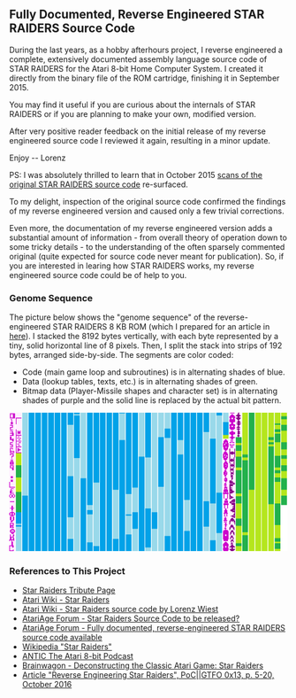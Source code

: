## Fully Documented, Reverse Engineered STAR RAIDERS Source Code

During the last years, as a hobby afterhours project, I reverse engineered a complete, extensively documented assembly language source code of STAR RAIDERS for the Atari 8-bit Home Computer System. I created it directly from the binary file of the ROM cartridge, finishing it in September 2015.

You may find it useful if you are curious about the internals of STAR RAIDERS or if you are planning to make your own, modified version.

After very positive reader feedback on the initial release of my reverse engineered source code I reviewed it again, resulting in a minor update.

Enjoy -- Lorenz

PS: I was absolutely thrilled to learn that in October 2015 [scans of the original STAR RAIDERS source code](https://archive.org/details/AtariStarRaidersSourceCode) re-surfaced.

To my delight, inspection of the original source code confirmed the findings of my reverse engineered version and caused only a few trivial corrections.

Even more, the documentation of my reverse engineered version adds a substantial amount of information - from overall theory of operation down to some tricky details - to the understanding of the often sparsely commented original (quite expected for source code never meant for publication). So, if you are interested in learing how STAR RAIDERS works, my reverse engineered source code could be of help to you.

### Genome Sequence

The picture below shows the "genome sequence" of the reverse-engineered STAR RAIDERS 8 KB ROM (which I prepared for an article in [here](https://archive.org/details/pocorgtfo13)). I stacked the 8192 bytes vertically, with each byte represented by a tiny, solid horizontal line of 8 pixels. Then, I split the stack into strips of 192 bytes, arranged side-by-side. The segments are color coded:
* Code (main game loop and subroutines) is in alternating shades of blue.
* Data (lookup tables, texts, etc.) is in alternating shades of green.
* Bitmap data (Player-Missile shapes and character set) is in alternating shades of purple and the solid line is replaced by the actual bit pattern.

![](extras/GenomeSequence.png "STAR RAIDERS 8KB ROM Genome Sequence")

### References to This Project

* [Star Raiders Tribute Page](http://www.sonic.net/~nbs/star-raiders/)
* [Atari Wiki - Star Raiders](http://atariwiki.org/wiki/Wiki.jsp?page=Star%20Raiders)
* [Atari Wiki - Star Raiders source code by Lorenz Wiest](http://atariwiki.org/wiki/Wiki.jsp?page=Star%20Raiders%20source%20code%20by%20Lorenz%20Wiest)
* [AtariAge Forum - Star Raiders Source Code to be released?](http://atariage.com/forums/topic/243904-star-raiders-source-code-to-be-released/page-9#entry3422364)
* [AtariAge Forum - Fully documented, reverse-engineered STAR RAIDERS source code available](http://atariage.com/forums/topic/251001-fully-documented-reverse-engineered-star-raiders-source-code-available/)
* [Wikipedia "Star Raiders"](https://en.wikipedia.org/wiki/Star_Raiders#Source_code)
* [ANTIC The Atari 8-bit Podcast](http://ataripodcast.libsyn.com/webpage/2016/02/21)
* [Brainwagon - Deconstructing the Classic Atari Game: Star Raiders](http://brainwagon.org/2013/11/17/deconstructing-the-classic-atari-game-star-raiders/)
* [Article "Reverse Engineering Star Raiders", PoC||GTFO 0x13, p. 5-20, October 2016](https://archive.org/details/pocorgtfo13)
